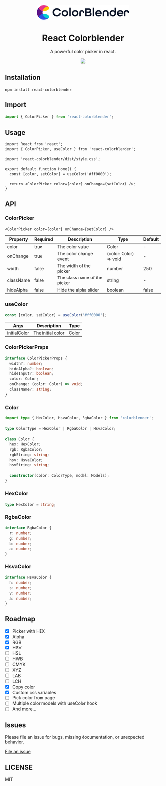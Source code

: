 <div align="center">
  <p></p>
  <img src="./logo.png" width="300" />
  <p></p>
  <h1>React Colorblender</h1>

  <p>A powerful color picker in react.</p>

  <img src="./color-picker-preview.gif" width="500" />
</div>

## Installation

```bash
npm install react-colorblender
```

## Import

```typescript
import { ColorPicker } from 'react-colorblender';
```

## Usage

```tsx
import React from 'react';
import { ColorPicker, useColor } from 'react-colorblender';

import 'react-colorblender/dist/style.css';

export default function Home() {
  const [color, setColor] = useColor('#ff0000');

  return <ColorPicker color={color} onChange={setColor} />;
}
```

## API

### ColorPicker

```tsx
<ColorPicker color={color} onChange={setColor} />
```

| Property  | Required | Description                  | Type                   | Default |
| --------- | -------- | ---------------------------- | ---------------------- | ------- |
| color     | true     | The color value              | Color                  | -       |
| onChange  | true     | The color change event       | (color: Color) => void | -       |
| width     | false    | The width of the picker      | number                 | 250     |
| className | false    | The class name of the picker | string                 | -       |
| hideAlpha | false    | Hide the alpha slider        | boolean                | false   |

### useColor

```typescript
const [color, setColor] = useColor('#ff0000');
```

| Args         | Description       | Type            |
| ------------ | ----------------- | --------------- |
| initialColor | The initial color | [Color](#color) |

### ColorPickerProps

```typescript
interface ColorPickerProps {
  width?: number;
  hideAlpha?: boolean;
  hideInput?: boolean;
  color: Color;
  onChange: (color: Color) => void;
  className?: string;
}
```

### Color

```typescript
import type { HexColor, HsvaColor, RgbaColor } from 'colorblender';

type ColorType = HexColor | RgbaColor | HsvaColor;

class Color {
  hex: HexColor;
  rgb: RgbaColor;
  rgbString: string;
  hsv: HsvaColor;
  hsvString: string;

  constructor(color: ColorType, model: Models);
}
```

### HexColor

```typescript
type HexColor = string;
```

### RgbaColor

```typescript
interface RgbaColor {
  r: number;
  g: number;
  b: number;
  a: number;
}
```

### HsvaColor

```typescript
interface HsvaColor {
  h: number;
  s: number;
  v: number;
  a: number;
}
```

## Roadmap

- [x] Picker with HEX
- [x] Alpha
- [x] RGB
- [x] HSV
- [ ] HSL
- [ ] HWB
- [ ] CMYK
- [ ] XYZ
- [ ] LAB
- [ ] LCH
- [x] Copy color
- [x] Custom css variables
- [ ] Pick color from page
- [ ] Multiple color models with useColor hook
- [ ] And more...

## Issues

Please file an issue for bugs, missing documentation, or unexpected behavior.

[File an issue](https://github.com/Skyleen77/react-colorblender/issues)

## LICENSE

MIT

